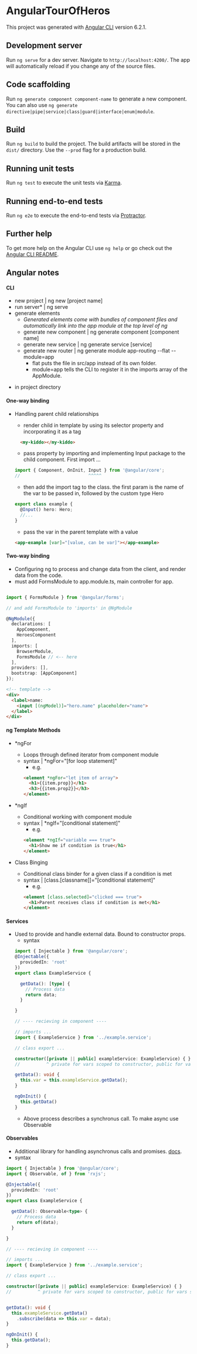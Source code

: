 # AngularTourOfHeros

This project was generated with [Angular CLI](https://github.com/angular/angular-cli) version 6.2.1.

## Development server

Run `ng serve` for a dev server. Navigate to `http://localhost:4200/`. The app will automatically reload if you change any of the source files.

## Code scaffolding

Run `ng generate component component-name` to generate a new component. You can also use `ng generate directive|pipe|service|class|guard|interface|enum|module`.

## Build

Run `ng build` to build the project. The build artifacts will be stored in the `dist/` directory. Use the `--prod` flag for a production build.

## Running unit tests

Run `ng test` to execute the unit tests via [Karma](https://karma-runner.github.io).

## Running end-to-end tests

Run `ng e2e` to execute the end-to-end tests via [Protractor](http://www.protractortest.org/).

## Further help

To get more help on the Angular CLI use `ng help` or go check out the [Angular CLI README](https://github.com/angular/angular-cli/blob/master/README.md).

## Angular notes

#### CLI

  - new project | ng new [project name]
  - run server* | ng serve
  - generate elements
    - _Generated elements come with bundles of component files and automatically link into the app module at the top level of ng_
    - generate new component | ng generate component [component name]
    - generate new service | ng generate service [service]
    - generate new router | ng generate module app-routing --flat --module=app
      - flat puts the file in src/app instead of its own folder.
      - module=app tells the CLI to register it in the imports array of the AppModule.

  * in project directory

#### One-way binding

  - Handling parent child relationships
    - render child in template by using its selector property and incorporating it as a tag
    ```html
      <my-kiddo></my-kiddo>
    ```
    - pass property by importing and implementing Input package to the child component. First import ...

    ```typescript
    import { Component, OnInit, Input } from '@angular/core';
    //                          ^^^^^
    ```

    - then add the import tag to the class. the first param is the name of the var to be passed in, followed by the custom type Hero

    ```typescript
    export class example {
      @Input() hero: Hero;
      //...
    }
    ```

    - pass the var in the parent template with a value

    ```html
    <app-example [var]="[value, can be var]"></app-example>
    ```

#### Two-way binding

  - Configuring ng to process and change data from the client, and render data from the code.
  - must add FormsModule to app.module.ts, main controller for app.

  ```typescript

  import { FormsModule } from '@angular/forms';

  // and add FormsModule to 'imports' in @NgModule

  @NgModule({
    declarations: [
      AppComponent,
      HeroesComponent
    ],
    imports: [
      BrowserModule,
      FormsModule // <-- here
    ],
    providers: [],
    bootstrap: [AppComponent]
  });

  ```

  ```html
  <!-- template -->
  <div>
    <label>name:
      <input [(ngModel)]="hero.name" placeholder="name">
    </label>
  </div>

  ```

#### ng Template Methods

  - \*ngFor
    - Loops through defined iterator from component module
    - syntax | \*ngFor="[for loop statement]"
      - e.g.
      ```html
      <element *ngFor="let item of array">
        <h1>{{item.prop}}</h1>
        <h3>{{item.prop2}}</h3>
      </element>
      ```

  - \*ngIf
    - Conditional working with component module
    - syntax | \*ngIf="[conditional statement]"
      - e.g.
      ```html
      <element *ngIf="variable === true">
        <h1>Show me if condition is true</h1>
      </element>
      ```

  - Class Binging
    - Conditional class binder for a given class if a condition is met
    - syntax | [class.[classname]]="[conditional statement]"
      - e.g.
      ```html
      <element [class.selected]="clicked === true">
        <h1>Parent receives class if condition is met</h1>
      </element>
      ```

#### Services

  - Used to provide and handle external data. Bound to constructor props.
    - syntax
    ```typescript
    import { Injectable } from '@angular/core';
    @Injectable({
      providedIn: 'root'
    })
    export class ExampleService {

      getData(): [type] {
        // Process data
        return data;
      }

    }

    // ---- recieving in component ----

    // imports ...
    import { ExampleService } from '../example.service';

    // class export ...

    constructor([private || public] exampleService: ExampleService) { }
    //          ^ private for vars scoped to constructor, public for vars scoped for linked template

    getData(): void {
      this.var = this.exampleService.getData();
    }

    ngOnInit() {
      this.getData()
    }
    ```
    - Above process describes a synchronus call. To make async use Observable

#### Observables

  - Additional library for handling asynchronus calls and promises. [docs](https://rxjs-dev.firebaseapp.com/).
  - syntax
  ```typescript
  import { Injectable } from '@angular/core';
  import { Observable, of } from 'rxjs';

  @Injectable({
    providedIn: 'root'
  })
  export class ExampleService {

    getData(): Observable<type> {
      // Process data
      return of(data);
    }

  }

  // ---- recieving in component ----

  // imports ...
  import { ExampleService } from '../example.service';

  // class export ...

  constructor([private || public] exampleService: ExampleService) { }
  //          ^ private for vars scoped to constructor, public for vars scoped for linked template


  getData(): void {
    this.exampleService.getData()
      .subscribe(data => this.var = data);
  }

  ngOnInit() {
    this.getData();
  }
  ```
